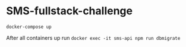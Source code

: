 # SMS-fullstack-challenge

`docker-compose up`

After all containers up run 
`docker exec -it sms-api npm run dbmigrate`
